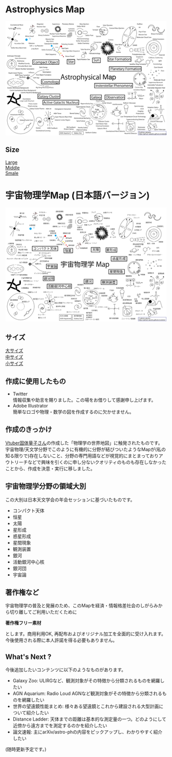 # Astrophysics Map

![Astrophysics Map](/images/astromap/astromap_en.png)

## Size

[Large](/images/astromap/astromap_en.png)  
[Middle](/images/astromap/astromap_en_m.png)  
[Smale](/images/astromap/astromap_en_s.png)  

# 宇宙物理学Map (日本語バージョン)

![宇宙物理学Map](/images/astromap/astromap.png)

## サイズ

[大サイズ](/images/astromap/astromap.png)  
[中サイズ](/images/astromap/astromap_m.png)  
[小サイズ](/images/astromap/astromap_s.png)  

## 作成に使用したもの

* Twitter  
情報収集や助言を賜りました。この場をお借りして感謝申し上げます。
* Adobe Illustrator  
簡単なロゴや物理・数学の図を作成するのに欠かせません。

## 作成のきっかけ

[Vtuber固体量子さん](https://www.youtube.com/channel/UC29mFGKxSkn0lrj03_xyrHg)の作成した「物理学の世界地図」に触発されたものです。宇宙物理/天文学分野でこのように有機的に分野が結びついたようなMapが(私の知る限りで)存在しないこと、分野の専門用語などが視覚的にまとまっておりアウトリーチなどで興味を引くのに申し分ないクオリティのものも存在しなかったことから、作成を決意・実行に移しました。

## 宇宙物理学分野の領域大別

この大別は日本天文学会の年会セッションに基づいたものです。  

* コンパクト天体
* 恒星
* 太陽
* 星形成
* 惑星形成
* 星間現象
* 観測装置
* 銀河
* 活動銀河中心核
* 銀河団
* 宇宙論

## 著作権など

宇宙物理学の普及と発展のため、このMapを経済・情報格差社会のしがらみから切り離してご利用いただくために  

**著作権フリー素材**

とします。商用利用OK, 再配布およびオリジナル加工を全面的に受け入れます。今後使用される際に本人許諾を得る必要もありません。  

## What's Next ? 

今後追加したいコンテンツに以下のようなものがあります。

* Galaxy Zoo: ULIRGなど、観測対象がその特徴から分類されるものを網羅したい  
* AGN Aquarium: Radio Loud AGNなど観測対象がその特徴から分類されるものを網羅したい  
* 世界の望遠鏡性能まとめ: 様々ある望遠鏡とこれから建設される大型計画について紹介したい  
* Distance Ladder: 天体までの距離は基本的な測定量の一つ。どのようにして近傍から遠方までを測定するのかを紹介したい 
* 論文速報: 主にarXiv/astro-phの内容をピックアップし、わかりやすく紹介したい  

(随時更新予定です。)

